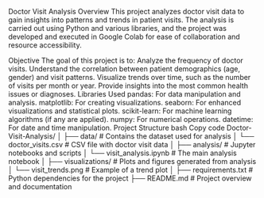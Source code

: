 Doctor Visit Analysis
Overview
This project analyzes doctor visit data to gain insights into patterns and trends in patient visits. The analysis is carried out using Python and various libraries, and the project was developed and executed in Google Colab for ease of collaboration and resource accessibility.

Objective
The goal of this project is to:
Analyze the frequency of doctor visits.
Understand the correlation between patient demographics (age, gender) and visit patterns.
Visualize trends over time, such as the number of visits per month or year.
Provide insights into the most common health issues or diagnoses.
Libraries Used
pandas: For data manipulation and analysis.
matplotlib: For creating visualizations.
seaborn: For enhanced visualizations and statistical plots.
scikit-learn: For machine learning algorithms (if any are applied).
numpy: For numerical operations.
datetime: For date and time manipulation.
Project Structure
bash
Copy code
Doctor-Visit-Analysis/
│
├── data/                    # Contains the dataset used for analysis
│   └── doctor_visits.csv     # CSV file with doctor visit data
│
├── analysis/                # Jupyter notebooks and scripts
│   └── visit_analysis.ipynb  # The main analysis notebook
│
├── visualizations/          # Plots and figures generated from analysis
│   └── visit_trends.png      # Example of a trend plot
│
├── requirements.txt         # Python dependencies for the project
├── README.md                # Project overview and documentation
